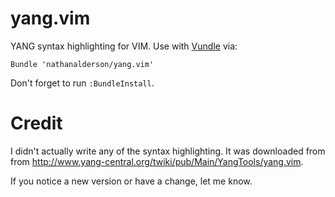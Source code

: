 yang.vim
========

YANG syntax highlighting for VIM.  Use with [Vundle](https://github.com/gmarik/vundle) via:

```vim
Bundle 'nathanalderson/yang.vim'
```

Don't forget to run ```:BundleInstall```.

Credit
======

I didn't actually write any of the syntax highlighting.  It was downloaded from from http://www.yang-central.org/twiki/pub/Main/YangTools/yang.vim.

If you notice a new version or have a change, let me know.
